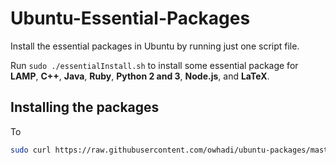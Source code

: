 # Ubuntu-Essential-Packages
Install the essential packages in Ubuntu by running just one script file.

Run `sudo ./essentialInstall.sh` to install some essential package for **LAMP**, **C++**, **Java**, **Ruby**, **Python 2 and 3**, **Node.js**, and **LaTeX**. 


## Installing the packages
To
```bash
sudo curl https://raw.githubusercontent.com/owhadi/ubuntu-packages/master/essentialInstall.sh | sudo sh
```

